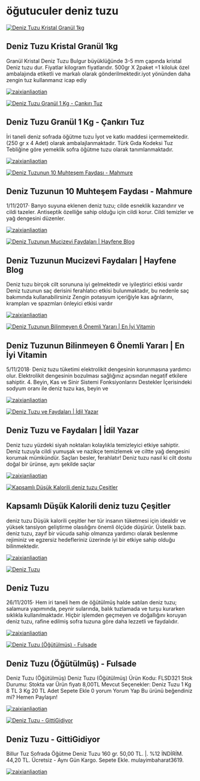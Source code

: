 # öğutuculer deniz tuzu
<a href="https://mnn.zoosnet.net/LR/Chatpre.aspx?id=MNN94995150&p=https://topgrinding.com/" target="_blank">![Deniz Tuzu Kristal Granül 1kg](https://github.com/technlg/images/blob/main/34.jpg)</a>
## Deniz Tuzu Kristal Granül 1kg
Granül Kristal Deniz Tuzu Bulgur büyüklüğünde 3-5 mm çapında kristal Deniz tuzu dur. Fiyatlar kilogram fiyatlarıdır. 500gr X 2paket =1 kiloluk özel ambalajında etiketli ve markalı olarak gönderilmektedir.iyot yönünden daha zengin tuz kullanmanız icap ediy
<a href="https://mnn.zoosnet.net/LR/Chatpre.aspx?id=MNN94995150&p=https://topgrinding.com/" target="_blank"><img src="https://github.com/technlg/images/raw/main/chat11.jpg" alt="zaixianliaotian"/></a><a href="//whatsapp.shibangsoft.com/WhatsApp.php" ><img src="https://github.com/technlg/images/raw/main/chat11.png" alt=""></a>
<a href="https://mnn.zoosnet.net/LR/Chatpre.aspx?id=MNN94995150&p=https://topgrinding.com/" target="_blank">![Deniz Tuzu Granül 1 Kg - Çankırı Tuz](https://github.com/technlg/images/blob/main/3.jpg)</a>
## Deniz Tuzu Granül 1 Kg - Çankırı Tuz
İri taneli deniz sofrada öğütme tuzu İyot ve katkı maddesi içermemektedir. (250 gr x 4 Adet) olarak ambalajlanmaktadır. Türk Gıda Kodeksi Tuz Tebliğine göre yemeklik sofra öğütme tuzu olarak tanımlanmaktadır.
<a href="https://mnn.zoosnet.net/LR/Chatpre.aspx?id=MNN94995150&p=https://topgrinding.com/" target="_blank"><img src="https://github.com/technlg/images/raw/main/chat11.jpg" alt="zaixianliaotian"/></a><a href="//whatsapp.shibangsoft.com/WhatsApp.php" ><img src="https://github.com/technlg/images/raw/main/chat11.png" alt=""></a>
<a href="https://mnn.zoosnet.net/LR/Chatpre.aspx?id=MNN94995150&p=https://topgrinding.com/" target="_blank">![Deniz Tuzunun 10 Muhteşem Faydası - Mahmure](https://github.com/technlg/images/blob/main/29.jpg)</a>
## Deniz Tuzunun 10 Muhteşem Faydası - Mahmure
1/11/2017· Banyo suyuna eklenen deniz tuzu; cilde esneklik kazandırır ve cildi tazeler. Antiseptik özelliğe sahip olduğu için cildi korur. Cildi temizler ve yağ dengesini düzenler.
<a href="https://mnn.zoosnet.net/LR/Chatpre.aspx?id=MNN94995150&p=https://topgrinding.com/" target="_blank"><img src="https://github.com/technlg/images/raw/main/chat11.jpg" alt="zaixianliaotian"/></a><a href="//whatsapp.shibangsoft.com/WhatsApp.php" ><img src="https://github.com/technlg/images/raw/main/chat11.png" alt=""></a>
<a href="https://mnn.zoosnet.net/LR/Chatpre.aspx?id=MNN94995150&p=https://topgrinding.com/" target="_blank">![Deniz Tuzunun Mucizevi Faydaları | Hayfene Blog](https://github.com/technlg/images/blob/main/64.jpg)</a>
## Deniz Tuzunun Mucizevi Faydaları | Hayfene Blog
Deniz tuzu birçok cilt sorununa iyi gelmektedir ve iyileştirici etkisi vardır Deniz tuzunun saç derisini ferahlatıcı etkisi bulunmaktadır, bu nedenle saç bakımında kullanabilirsiniz Zengin potasyum içeriğiyle kas ağrılarını, krampları ve spazmları önleyici etkisi vardır
<a href="https://mnn.zoosnet.net/LR/Chatpre.aspx?id=MNN94995150&p=https://topgrinding.com/" target="_blank"><img src="https://github.com/technlg/images/raw/main/chat11.jpg" alt="zaixianliaotian"/></a><a href="//whatsapp.shibangsoft.com/WhatsApp.php" ><img src="https://github.com/technlg/images/raw/main/chat11.png" alt=""></a>
<a href="https://mnn.zoosnet.net/LR/Chatpre.aspx?id=MNN94995150&p=https://topgrinding.com/" target="_blank">![Deniz Tuzunun Bilinmeyen 6 Önemli Yararı | En İyi Vitamin](https://github.com/technlg/images/blob/main/58.jpg)</a>
## Deniz Tuzunun Bilinmeyen 6 Önemli Yararı | En İyi Vitamin
5/11/2018· Deniz tuzu tüketimi elektrolikit dengesinin korunmasına yardımcı olur. Elektrolikit dengesinin bozulması sağlığınız açısından negatif etkilere sahiptir. 4. Beyin, Kas ve Sinir Sistemi Fonksiyonlarını Destekler İçerisindeki sodyum oranı ile deniz tuzu kas, beyin ve
<a href="https://mnn.zoosnet.net/LR/Chatpre.aspx?id=MNN94995150&p=https://topgrinding.com/" target="_blank"><img src="https://github.com/technlg/images/raw/main/chat11.jpg" alt="zaixianliaotian"/></a><a href="//whatsapp.shibangsoft.com/WhatsApp.php" ><img src="https://github.com/technlg/images/raw/main/chat11.png" alt=""></a>
<a href="https://mnn.zoosnet.net/LR/Chatpre.aspx?id=MNN94995150&p=https://topgrinding.com/" target="_blank">![Deniz Tuzu ve Faydaları | İdil Yazar](https://github.com/technlg/images/blob/main/51.jpg)</a>
## Deniz Tuzu ve Faydaları | İdil Yazar
Deniz tuzu yüzdeki siyah noktaları kolaylıkla temizleyici etkiye sahiptir. Deniz tuzuyla cildi yumuşak ve nazikçe temizlemek ve ciltte yağ dengesini korumak mümkündür. Saçları besler, ferahlatır! Deniz tuzu nasıl ki cilt dostu doğal bir ürünse, aynı şekilde saçlar
<a href="https://mnn.zoosnet.net/LR/Chatpre.aspx?id=MNN94995150&p=https://topgrinding.com/" target="_blank"><img src="https://github.com/technlg/images/raw/main/chat11.jpg" alt="zaixianliaotian"/></a><a href="//whatsapp.shibangsoft.com/WhatsApp.php" ><img src="https://github.com/technlg/images/raw/main/chat11.png" alt=""></a>
<a href="https://mnn.zoosnet.net/LR/Chatpre.aspx?id=MNN94995150&p=https://topgrinding.com/" target="_blank">![Kapsamlı Düşük Kalorili deniz tuzu Çeşitler](https://github.com/technlg/images/blob/main/12.jpg)</a>
## Kapsamlı Düşük Kalorili deniz tuzu Çeşitler
deniz tuzu Düşük kalorili çeşitler her tür insanın tüketmesi için idealdir ve yüksek tansiyon geliştirme olasılığını önemli ölçüde düşürür. Üstelik bazı. deniz tuzu, zayıf bir vücuda sahip olmanıza yardımcı olarak beslenme rejiminiz ve egzersiz hedefleriniz üzerinde iyi bir etkiye sahip olduğu bilinmektedir.
<a href="https://mnn.zoosnet.net/LR/Chatpre.aspx?id=MNN94995150&p=https://topgrinding.com/" target="_blank"><img src="https://github.com/technlg/images/raw/main/chat11.jpg" alt="zaixianliaotian"/></a><a href="//whatsapp.shibangsoft.com/WhatsApp.php" ><img src="https://github.com/technlg/images/raw/main/chat11.png" alt=""></a>
<a href="https://mnn.zoosnet.net/LR/Chatpre.aspx?id=MNN94995150&p=https://topgrinding.com/" target="_blank">![Deniz Tuzu](https://github.com/technlg/images/blob/main/40.jpg)</a>
## Deniz Tuzu
26/11/2015· Hem iri taneli hem de öğütülmüş halde satılan deniz tuzu; salamura yapımında, peynir sularında, balık tuzlamada ve turşu kurarken sıklıkla kullanılmaktadır. Hiçbir işlemden geçmeyen ve doğallığını koruyan deniz tuzu, rafine edilmiş sofra tuzuna göre daha lezzetli ve faydalıdır.
<a href="https://mnn.zoosnet.net/LR/Chatpre.aspx?id=MNN94995150&p=https://topgrinding.com/" target="_blank"><img src="https://github.com/technlg/images/raw/main/chat11.jpg" alt="zaixianliaotian"/></a><a href="//whatsapp.shibangsoft.com/WhatsApp.php" ><img src="https://github.com/technlg/images/raw/main/chat11.png" alt=""></a>
<a href="https://mnn.zoosnet.net/LR/Chatpre.aspx?id=MNN94995150&p=https://topgrinding.com/" target="_blank">![Deniz Tuzu (Öğütülmüş) - Fulsade](https://github.com/technlg/images/blob/main/59.jpg)</a>
## Deniz Tuzu (Öğütülmüş) - Fulsade
Deniz Tuzu (Öğütülmüş) Deniz Tuzu (Öğütülmüş) Ürün Kodu: FLSD321 Stok Durumu: Stokta var Ürün fiyatı 8,00TL Mevcut Seçenekler: Deniz Tuzu 1 Kg 8 TL 3 Kg 20 TL Adet Sepete Ekle 0 yorum Yorum Yap Bu ürünü beğendiniz mi? Hemen Paylaşın! 
<a href="https://mnn.zoosnet.net/LR/Chatpre.aspx?id=MNN94995150&p=https://topgrinding.com/" target="_blank"><img src="https://github.com/technlg/images/raw/main/chat11.jpg" alt="zaixianliaotian"/></a><a href="//whatsapp.shibangsoft.com/WhatsApp.php" ><img src="https://github.com/technlg/images/raw/main/chat11.png" alt=""></a>
<a href="https://mnn.zoosnet.net/LR/Chatpre.aspx?id=MNN94995150&p=https://topgrinding.com/" target="_blank">![Deniz Tuzu - GittiGidiyor](https://github.com/technlg/images/blob/main/52.jpg)</a>
## Deniz Tuzu - GittiGidiyor
Billur Tuz Sofrada Öğütme Deniz Tuzu 160 gr. 50,00 TL. |. %12 İNDİRİM. 44,20 TL. Ücretsiz - Aynı Gün Kargo. Sepete Ekle. mulayimbaharat3619.
<a href="https://mnn.zoosnet.net/LR/Chatpre.aspx?id=MNN94995150&p=https://topgrinding.com/" target="_blank"><img src="https://github.com/technlg/images/raw/main/chat11.jpg" alt="zaixianliaotian"/></a><a href="//whatsapp.shibangsoft.com/WhatsApp.php" ><img src="https://github.com/technlg/images/raw/main/chat11.png" alt=""></a>
